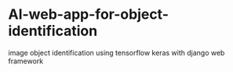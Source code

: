 # AI-web-app-for-object-identification
image object identification using tensorflow keras with django web framework
